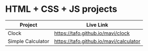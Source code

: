 # HTML + CSS + JS projects

Project | Live Link
-- | --
Clock | https://tafo.github.io/mavi/clock
Simple Calculator | https://tafo.github.io/mavi/calculator
